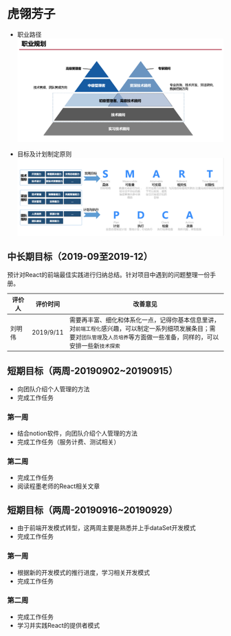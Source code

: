# 虎翎芳子
- 职业路径
![职业规划](./img/plan.png)

- 目标及计划制定原则
![目标及计划制定原则](./img/goal.png)

## 中长期目标（2019-09至2019-12）
预计对React的前端最佳实践进行归纳总结。针对项目中遇到的问题整理一份手册。

<style>
table th:first-of-type {
	width: 10%;
}
table th:nth-of-type(2) {
	width: 10%;
}
</style>
评价人|评价时间|改善意见
---|---|---
刘明伟|2019/9/11|需要再丰富、细化和体系化一点，记得你基本信息里讲，对`前端工程化`感兴趣，可以制定一系列细项发展条目；需要对`团队管理`及`人员培养`等方面做一些准备，同样的，可以安排一些新`技术探索`

## 短期目标（两周-20190902~20190915）
* 向团队介绍个人管理的方法
* 完成工作任务

### 第一周
- 结合notion软件，向团队介绍个人管理的方法
- 完成工作任务（服务计费、测试相关）

### 第二周
- 完成工作任务
- 阅读程墨老师的React相关文章


## 短期目标（两周-20190916~20190929）
* 由于前端开发模式转型，这两周主要是熟悉并上手dataSet开发模式
* 完成工作任务

### 第一周
- 根据新的开发模式的推行进度，学习相关开发模式
- 完成工作任务

### 第二周
- 完成工作任务
- 学习并实践React的提供者模式